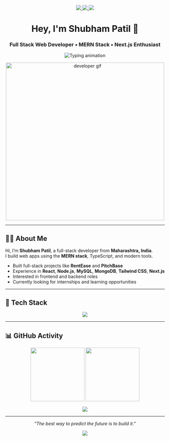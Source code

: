 <!-- 📬 Contact Badges -->
<p align="center">
  <a href="mailto:shubhampatil1356@gmail.com"target="_blank">
    <img src="https://img.shields.io/badge/Gmail-D14836?style=for-the-badge&logo=gmail&logoColor=white" />
  </a>
  <a href="https://www.linkedin.com/in/shubhampatil56" target="_blank">
    <img src="https://img.shields.io/badge/LinkedIn-0A66C2?style=for-the-badge&logo=linkedin&logoColor=white" />
  </a>
  <a href="https://shubham-patil56.vercel.app" target="_blank">
    <img src="https://img.shields.io/badge/Portfolio-0197F6?style=for-the-badge&logo=vercel&logoColor=white" />
  </a>
</p>

<h1 align="center">Hey, I'm Shubham Patil 👋</h1>
<h3 align="center">Full Stack Web Developer • MERN Stack • Next.js Enthusiast</h3>

<!-- ⌨️ Typing Text -->
<p align="center">
  <img src="https://readme-typing-svg.herokuapp.com?font=Fira+Code&weight=500&size=22&pause=1000&center=true&vCenter=true&width=550&lines=Clean%2C+Scalable+Web+Apps.;MERN+%7C+React%2C+Node%2C+MongoDB.;Type-safe+%7C+Modern+Frontend.;Let's+Build+Reliable+Software!" alt="Typing animation" />
</p>

<!-- 👨‍💻 Hero GIF -->
<p align="center">
 <img src="https://user-images.githubusercontent.com/74038190/212284136-03988914-d899-44b4-b1d9-4eeccf656e44.gif" width=500 alt="developer gif" />
</p>


---

## 👨‍💻 About Me

Hi, I’m **Shubham Patil**, a full-stack developer from **Maharashtra, India**.  
I build web apps using the **MERN stack**, TypeScript, and modern tools.

- Built full-stack projects like **RentEase** and **PitchBase**
- Experience in **React**, **Node.js**, **MySQL**, **MongoDB**, **Tailwind CSS**, **Next.js**
- Interested in frontend and backend roles
- Currently looking for internships and learning opportunities

---

## 🧰 Tech Stack

<p align="center">
  <img src="https://skillicons.dev/icons?i=js,ts,react,next,nodejs,express,mongodb,mysql,python,tailwindcss,git,github,figma,vscode" />
</p>

---

## 📊 GitHub Activity
<p align="center">
  <img src="https://github-readme-stats.vercel.app/api?username=Shubham-56&show_icons=true&theme=tokyonight&hide_border=true&rank_icon=github" height="170" />
  <img src="https://github-readme-streak-stats.herokuapp.com/?user=Shubham-567&theme=tokyonight&hide_border=true" height="170" />
</p>

<p align="center">
  <img src="https://github-readme-activity-graph.vercel.app/graph?username=Shubham-567&theme=tokyo-night&hide_border=true&custom_title=Shubham's%20Contribution%20Graph" />
</p>

---


<p align="center">
  <em>“The best way to predict the future is to build it.”</em>
</p>

<!-- 🎯 Animated Footer -->
<p align="center">
  <img src="https://capsule-render.vercel.app/api?type=waving&color=0197F6&height=100&section=footer&fontColor=ffffff" />
</p>
